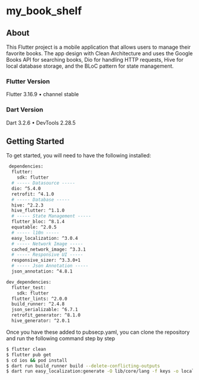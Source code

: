 # my_book_shelf

## About
This Flutter project is a mobile application that allows users to manage their favorite books. The app design with Clean Architecture and uses the Google Books API for searching books, Dio for handling HTTP requests, Hive for local database storage, and the BLoC pattern for state management.

### Flutter Version
Flutter 3.16.9 • channel stable
### Dart Version
Dart 3.2.6 • DevTools 2.28.5

## Getting Started
To get started, you will need to have the following installed:
```bash
 dependencies:
  flutter:
    sdk: flutter
  # ----- Datasource -----
  dio: ^5.4.0
  retrofit: ^4.1.0
  # ----- Database -----
  hive: ^2.2.3
  hive_flutter: ^1.1.0
  # ----- State Management -----
  flutter_bloc: ^8.1.4
  equatable: ^2.0.5
  # ----- l10n -----
  easy_localization: ^3.0.4
  # ----- Network Image -----
  cached_network_image: ^3.3.1
  # ----- Responsive UI -----
  responsive_sizer: ^3.3.0+1
  # ----- Json Annotation -----
  json_annotation: ^4.8.1

dev_dependencies:
  flutter_test:
    sdk: flutter
  flutter_lints: ^2.0.0
  build_runner: ^2.4.8
  json_serializable: ^6.7.1
  retrofit_generator: ^8.1.0
  hive_generator: ^2.0.1
```
Once you have these added to pubsecp.yaml, you can clone the repository and run the following command step by step

```bash
$ flutter clean
$ flutter pub get
$ cd ios && pod install
$ dart run build_runner build --delete-conflicting-outputs
$ dart run easy_localization:generate -O lib/core/lang -f keys -o locale_keys.g.dart -S assets/lang
```

